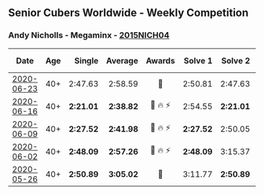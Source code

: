 ## Senior Cubers Worldwide - Weekly Competition
### Andy Nicholls - Megaminx - [2015NICH04](https://www.worldcubeassociation.org/persons/2015NICH04?event=minx)

| Date | Age | Single | Average | Awards | Solve 1 | Solve 2 | Solve 3 | Solve 4 | Solve 5 | Video |
| :--: | :--: | --: | --: | :--: | --: | --: | --: | --: | --: | :-- |
| [2020-06-23](../../results/minx/2020-06-23.md) | 40+ | 2:47.63 | 2:58.59 | 🥈 | 2:50.81 | 2:47.63 | 3:17.34 | DNS | DNS | [Link](https://www.facebook.com/events/722150235200875/permalink/726569791425586/) |
| [2020-06-16](../../results/minx/2020-06-16.md) | 40+ | **2:21.01** | **2:38.82** | 🥈 🔥 ⚡ | 2:54.55 | **2:21.01** | 2:40.89 | DNS | DNS | [Link](https://www.facebook.com/events/604103587178706/permalink/606984593557272/) |
| [2020-06-09](../../results/minx/2020-06-09.md) | 40+ | **2:27.52** | **2:41.98** | 🥈 🔥 ⚡ | **2:27.52** | 2:50.05 | 2:48.36 | DNS | DNS | [Link](https://www.facebook.com/events/903549840109576/permalink/904277553370138/) |
| [2020-06-02](../../results/minx/2020-06-02.md) | 40+ | **2:48.09** | **2:57.26** | 🥈 🔥 ⚡ | **2:48.09** | 3:15.37 | 2:48.32 | DNS | DNS | [Link](https://www.facebook.com/events/3373950429496747/permalink/3374518846106572/) |
| [2020-05-26](../../results/minx/2020-05-26.md) | 40+ | **2:50.89** | **3:05.02** | 🥈 | 3:11.77 | **2:50.89** | 3:12.40 | DNS | DNS | [Link](https://www.facebook.com/events/688407551989463/permalink/690047708492114/) |


<!-- Global site tag (gtag.js) - Google Analytics -->
<script async src="https://www.googletagmanager.com/gtag/js?id=UA-86348435-3"></script>
<script>window.dataLayer = window.dataLayer || []; function gtag() {dataLayer.push(arguments);} gtag('js', new Date()); gtag('config', 'UA-86348435-3');</script>

